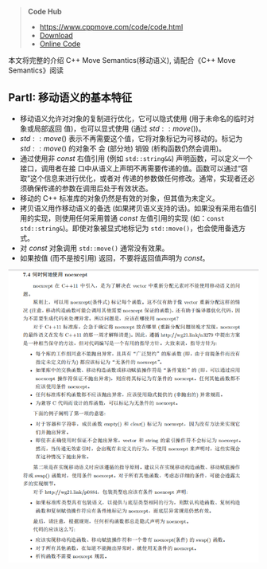 > **Code Hub**
>
> * https://www.cppmove.com/code/code.html
> * [Download](./cppmove-code.tar)
> * [Online Code](https://www.cppmove.com/code/toc.html)

本文将完整的介绍 C++ Move Semantics(移动语义), 请配合《C++ Move Semantics》阅读

## PartI: 移动语义的基本特征

* 移动语义允许对对象的复制进行优化，它可以隐式使用 (用于未命名的临时对象或局部返回
  值)，也可以显式使用 (通过 $std::move()$)。
* $std::move()$ 表示不再需要这个值，它将对象标记为可移动的。标记为 $std::move()$ 的对象不
  会 (部分地) 销毁 (析构函数仍然会调用)。
*   通过使用非 $const$ 右值引用 (例如 `std::string&&`) 声明函数，可以定义一个接口，调用者在接
    口中从语义上声明不再需要传递的值。函数可以通过“窃取”这个信息来进行优化，或者对
    传递的参数做任何修改。通常，实现者还必须确保传递的参数在调用后处于有效状态。
* 移动的 C++ 标准库的对象仍然是有效的对象，但其值为未定义。
* 拷贝语义用作移动语义的备选 (如果拷贝语义支持的话)。如果没有采用右值引用的实现，则使用任何采用普通 $const$ 左值引用的实现 (如：`const std::string&`)。即使对象被显式地标记为 `std::move()`，也会使用备选方式。
*  对 $const$ 对象调用 `std::move()` 通常没有效果。
*  如果按值 (而不是按引用) 返回，不要将返回值声明为 $const$。



![](https://github.com/RivTian/Cpp-Move-Semantics/blob/main/asserts/image-20231122151034186.png?raw=true)
